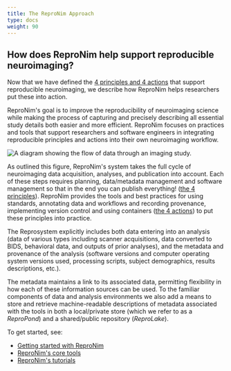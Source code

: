 ```yaml
---
title: The ReproNim Approach
type: docs
weight: 90
---
```

## How does ReproNim help support reproducible neuroimaging?

Now that we have defined the [4 principles and 4 actions](/about/principles/) that support reproducible neuroimaging, we describe how ReproNim helps researchers put these into action. 

ReproNim's goal is to improve the reproducibility of neuroimaging science while making the process of capturing and precisely describing all essential study details both easier and more efficient.
ReproNim focuses on practices and tools that support researchers and software engineers in integrating reproducible principles and actions into their own neuroimaging workflow.

![A diagram showing the flow of data through an imaging study.](/images/reprosystem.png)

As outlined this figure, ReproNim's system takes the full cycle of neuroimaging data acquisition, analyses, and publication into account. Each of these steps requires planning, data/metadata management and software management so that in the end you can publish everything! ([the 4 principles](/about/principles/#repronims-four-core-principles)).  ReproNim provides the tools and best practices for using standards, annotating data and workflows and recording provenance, implementing version control and using containers ([the 4 actions](/about/principles/#repronims-four-core-actions)) to put these principles into practice.

The Reprosystem explicitly includes both data entering into an analysis (data of various types including scanner acquisitions, data converted to BIDS, behavioral data, and outputs of prior analyses), and the metadata and provenance of the analysis (software versions and computer operating system versions used, processing scripts, subject demographics, results descriptions, etc.).

The metadata maintains a link to its associated data, permitting flexibility in how each of these information sources can be used.
To the familiar components of data and analysis environments we also add a means to store and retrieve machine-readable descriptions of metadata associated with the tools in both a local/private store (which we refer to as a _ReproPond_) and a shared/public repository (_ReproLake_).

To get started, see:

* [Getting started with ReproNim](/resources/getting-started/)
* [ReproNim's core tools](/resources/tools/)
* [ReproNim's tutorials](/resources/tutorials/)
